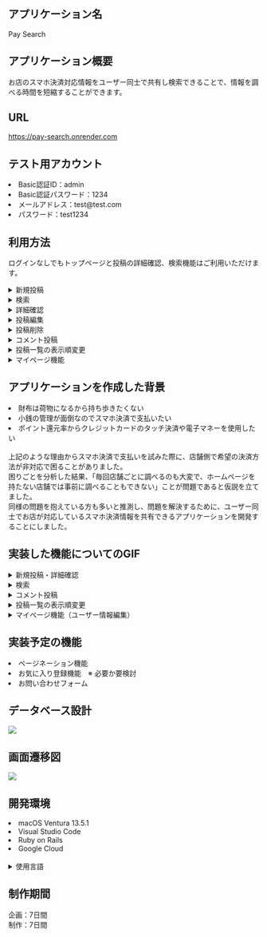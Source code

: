 ## アプリケーション名
Pay Search

## アプリケーション概要
お店のスマホ決済対応情報をユーザー同士で共有し検索できることで、情報を調べる時間を短縮することができます。

## URL
https://pay-search.onrender.com

## テスト用アカウント
<li>Basic認証ID：admin</li>
<li>Basic認証パスワード：1234</li>
<li>メールアドレス：test@test.com</li>
<li>パスワード：test1234</li>

## 利用方法
ログインなしでもトップページと投稿の詳細確認、検索機能はご利用いただけます。
<details>
<summary>新規投稿</summary>

1. ヘッダーからユーザー登録を行います。
2. ヘッダーにある新規投稿ボタンから、（お店の名前・お店の住所・お店で利用可能なスマホ決済の種類）を入力し「登録する」ボタンを押します。
3. 投稿が完了するとトップページ（投稿一覧ページ）へ移動します。
</details>
<details>
<summary>検索</summary>

1. トップページ上部の検索フォームに、お店の名前を入力して検索ボタンを押します。
2. 検索内容に一致したお店が投稿されていれば一覧に表示されます。また、投稿されていなければ全ての投稿が一覧に表示されます。
</details>
<details>
<summary>詳細確認</summary>

1. 投稿一覧から各投稿のお店の名前または「READ ME...」を選択すると、詳細ページを確認することができます。
2. 詳細ページには「お店の名前、住所、対応しているスマホ決済情報、地図、ユーザーのコメント（※要ログイン）」が表示されます。
</details>
<details>
<summary>投稿編集</summary>

1. 詳細ページにある編集ボタンを選択すると、投稿編集ページへ移動します。
2. 投稿を編集して登録ボタンを押すと、編集後の詳細ページへ移動します。
</details>
<details>
<summary>投稿削除</summary>

ログインすることで、詳細ページから自らが投稿した記事の削除ができます。
1. 詳細ページにある削除ボタンを選択すると、投稿は削除されます。この時、投稿内にコメントがあれば、コメントも一緒に削除されます。
2. 投稿が削除されたら、トップページへ移動します。
</details>
<details>
<summary>コメント投稿</summary>

ログインすることで、ユーザーは詳細ページでコメントを投稿することができます。
1. 詳細ページ下部にあるコメントフォームより、コメントを入力して「コメントを送信する」ボタンを押します。
2. コメントが投稿できたら、コメント投稿後の詳細ページへ移動します。
</details>
<details>
<summary>投稿一覧の表示順変更</summary>

1. トップページの「▼ 新着コメント順」を押すと、新しくコメント投稿された順番で投稿一覧が表示されます。
2. 「▼ 新着投稿順」を押すと、新しく記事が投稿された順番で投稿一覧が表示されます。
</details>
<details>
<summary>マイページ機能</summary>

ログインすることで、ユーザーはマイページからユーザー情報の変更やログアウトを行うことができます。
1. ヘッダーの右側にあるユーザーアイコンを押すと、ユーザーのマイページへ移動します。
2. 「編集」ボタンを押すと、ユーザー情報を編集できます。「ログアウト」ボタンを押すと、ログアウトすることができます。
3. ユーザー情報の編集またはログアウトができたら、トップページへ移動します。
</details>

## アプリケーションを作成した背景
<li>財布は荷物になるから持ち歩きたくない</li>
<li>小銭の管理が面倒なのでスマホ決済で支払いたい</li>
<li>ポイント還元率からクレジットカードのタッチ決済や電子マネーを使用したい</li><br>
上記のような理由からスマホ決済で支払いを試みた際に、店舗側で希望の決済方法が非対応で困ることがありました。<br>
困りごとを分析した結果、「毎回店舗ごとに調べるのも大変で、ホームページを持たない店舗では事前に調べることもできない」ことが問題であると仮説を立てました。<br>
同様の問題を抱えている方も多いと推測し、問題を解決するために、ユーザー同士でお店が対応しているスマホ決済情報を共有できるアプリケーションを開発することにしました。

## 実装した機能についてのGIF
<details>
<summary>新規投稿・詳細確認</summary>
<img src="https://i.gyazo.com/a3d3d8e5122bd7506988106a22045f34.gif">
</details>
<details>
<summary>検索</summary>
<img src="https://i.gyazo.com/0b086b7b23eaa3ef04bea5889fe0b81e.gif">
</details>
<details>
<summary>コメント投稿</summary>
<img src="https://i.gyazo.com/7cc3017ef549eb988af2622a0c333aef.gif">
</details>
<details>
<summary>投稿一覧の表示順変更</summary>
<img src="https://i.gyazo.com/8b749537610c88a73e67821ec233b1e7.gif">
</details>
<details>
<summary>マイページ機能（ユーザー情報編集）</summary>
<img src="https://i.gyazo.com/adbf68533b84e5066def6d6cdf39ec55.gif">
</details>

## 実装予定の機能
<li>ページネーション機能</li>
<li>お気に入り登録機能　※ 必要か要検討</li>
<li>お問い合わせフォーム</li>


## データベース設計
<img src ="https://i.gyazo.com/890b182d163b97cd9adafcbf553b01a0.png">

## 画面遷移図
<img src ="https://i.gyazo.com/482acce1ba8d4302f56e0da1ddda4d21.png">

## 開発環境
<li>macOS Ventura 13.5.1</li>
<li>Visual Studio Code</li>
<li>Ruby on Rails</li>
<li>Google Cloud</li><br>
<details>
<summary>使用言語</summary>

<li>Ruby</li>
<li>HTML</li>
<li>CSS</li>
<li>Javascript</li>
</details>

## 制作期間
企画：7日間<br>
制作：7日間
